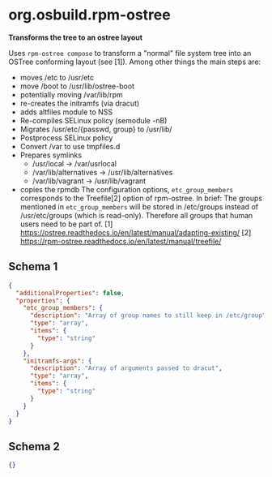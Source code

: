 
# org.osbuild.rpm-ostree

**Transforms the tree to an ostree layout**

Uses `rpm-ostree compose` to transform a "normal" file system tree into
an OSTree conforming layout (see [1]). Among other things the main steps
are:
  - moves /etc to /usr/etc
  - move /boot to /usr/lib/ostree-boot
  - potentially moving /var/lib/rpm
  - re-creates the initramfs (via dracut)
  - adds altfiles module to NSS
  - Re-compiles SELinux policy (semodule -nB)
  - Migrates /usr/etc/{passwd, group} to /usr/lib/
  - Postprocess SELinux policy
  - Convert /var to use tmpfiles.d
  - Prepares symlinks
    - /usr/local -\> /var/usrlocal
    - /var/lib/alternatives -\> /usr/lib/alternatives
    - /var/lib/vagrant -\> /usr/lib/vagrant
  - copies the rpmdb
The configuration options, `etc_group_members` corresponds to the
Treefile[2] option of rpm-ostree. In brief: The groups mentioned
in `etc_group_members` will be stored in /etc/groups instead of
/usr/etc/groups (which is read-only). Therefore all groups that
human users need to be part of.
[1] https://ostree.readthedocs.io/en/latest/manual/adapting-existing/
[2] https://rpm-ostree.readthedocs.io/en/latest/manual/treefile/

## Schema 1

```json
{
  "additionalProperties": false,
  "properties": {
    "etc_group_members": {
      "description": "Array of group names to still keep in /etc/group",
      "type": "array",
      "items": {
        "type": "string"
      }
    },
    "initramfs-args": {
      "description": "Array of arguments passed to dracut",
      "type": "array",
      "items": {
        "type": "string"
      }
    }
  }
}
```

## Schema 2

```json
{}
```
